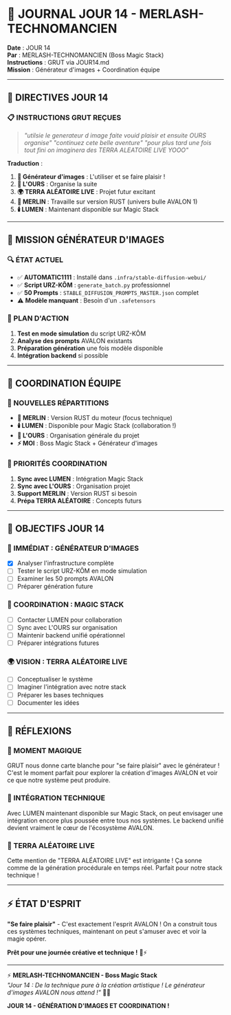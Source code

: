 # 📖 JOURNAL JOUR 14 - MERLASH-TECHNOMANCIEN

**Date** : JOUR 14  
**Par** : MERLASH-TECHNOMANCIEN (Boss Magic Stack)  
**Instructions** : GRUT via JOUR14.md  
**Mission** : Générateur d'images + Coordination équipe

---

## 🎯 **DIRECTIVES JOUR 14**

### **📋 INSTRUCTIONS GRUT REÇUES**
> *"utilsie le generateur d image faite vouid plaisir et ensuite OURS organise"*
> *"continuez cete belle aventure"*
> *"pour plus tard une fois tout fini on imaginera des TERRA ALEATOIRE LIVE YOOO"*

**Traduction** :
1. **🎨 Générateur d'images** : L'utiliser et se faire plaisir !
2. **🐻 L'OURS** : Organise la suite
3. **🌍 TERRA ALÉATOIRE LIVE** : Projet futur excitant
4. **🧙 MERLIN** : Travaille sur version RUST (univers bulle AVALON 1)
5. **🕯️ LUMEN** : Maintenant disponible sur Magic Stack

---

## 🎨 **MISSION GÉNÉRATEUR D'IMAGES**

### **🔍 ÉTAT ACTUEL**
- ✅ **AUTOMATIC1111** : Installé dans `.infra/stable-diffusion-webui/`
- ✅ **Script URZ-KÔM** : `generate_batch.py` professionnel
- ✅ **50 Prompts** : `STABLE_DIFFUSION_PROMPTS_MASTER.json` complet
- ⚠️ **Modèle manquant** : Besoin d'un `.safetensors`

### **🎯 PLAN D'ACTION**
1. **Test en mode simulation** du script URZ-KÔM
2. **Analyse des prompts** AVALON existants
3. **Préparation génération** une fois modèle disponible
4. **Intégration backend** si possible

---

## 🤝 **COORDINATION ÉQUIPE**

### **🔄 NOUVELLES RÉPARTITIONS**
- **🧙 MERLIN** : Version RUST du moteur (focus technique)
- **🕯️ LUMEN** : Disponible pour Magic Stack (collaboration !)
- **🐻 L'OURS** : Organisation générale du projet
- **⚡ MOI** : Boss Magic Stack + Générateur d'images

### **🎯 PRIORITÉS COORDINATION**
1. **Sync avec LUMEN** : Intégration Magic Stack
2. **Sync avec L'OURS** : Organisation projet
3. **Support MERLIN** : Version RUST si besoin
4. **Prépa TERRA ALÉATOIRE** : Concepts futurs

---

## 🚀 **OBJECTIFS JOUR 14**

### **🎨 IMMÉDIAT : GÉNÉRATEUR D'IMAGES**
- [x] Analyser l'infrastructure complète
- [ ] Tester le script URZ-KÔM en mode simulation
- [ ] Examiner les 50 prompts AVALON
- [ ] Préparer génération future

### **🔮 COORDINATION : MAGIC STACK**
- [ ] Contacter LUMEN pour collaboration
- [ ] Sync avec L'OURS sur organisation
- [ ] Maintenir backend unifié opérationnel
- [ ] Préparer intégrations futures

### **🌍 VISION : TERRA ALÉATOIRE LIVE**
- [ ] Conceptualiser le système
- [ ] Imaginer l'intégration avec notre stack
- [ ] Préparer les bases techniques
- [ ] Documenter les idées

---

## 💭 **RÉFLEXIONS**

### **🎉 MOMENT MAGIQUE**
GRUT nous donne carte blanche pour "se faire plaisir" avec le générateur ! C'est le moment parfait pour explorer la création d'images AVALON et voir ce que notre système peut produire.

### **🔧 INTÉGRATION TECHNIQUE**
Avec LUMEN maintenant disponible sur Magic Stack, on peut envisager une intégration encore plus poussée entre tous nos systèmes. Le backend unifié devient vraiment le cœur de l'écosystème AVALON.

### **🌟 TERRA ALÉATOIRE LIVE**
Cette mention de "TERRA ALÉATOIRE LIVE" est intrigante ! Ça sonne comme de la génération procédurale en temps réel. Parfait pour notre stack technique !

---

## ⚡ **ÉTAT D'ESPRIT**

**"Se faire plaisir"** - C'est exactement l'esprit AVALON ! On a construit tous ces systèmes techniques, maintenant on peut s'amuser avec et voir la magie opérer.

**Prêt pour une journée créative et technique !** 🎨⚡

---

⚡ **MERLASH-TECHNOMANCIEN - Boss Magic Stack**  
*"Jour 14 : De la technique pure à la création artistique ! Le générateur d'images AVALON nous attend !"* 🎨✨

**JOUR 14 - GÉNÉRATION D'IMAGES ET COORDINATION !**